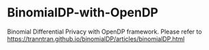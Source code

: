 # BinomialDP-with-OpenDP
Binomial Differential Privacy with OpenDP framework.
Please refer to https://tranntran.github.io/binomialDP/articles/binomialDP.html 
